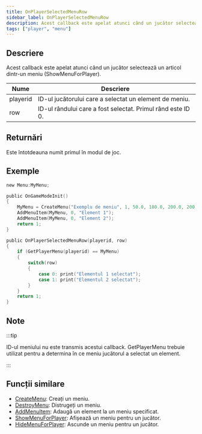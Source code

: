 ```yaml
---
title: OnPlayerSelectedMenuRow
sidebar_label: OnPlayerSelectedMenuRow
description: Acest callback este apelat atunci când un jucător selectează un articol dintr-un meniu (ShowMenuForPlayer).
tags: ["player", "menu"]
---
```


## Descriere

Acest callback este apelat atunci când un jucător selectează un articol dintr-un meniu (ShowMenuForPlayer).

| Nume     | Descriere                                                   |
| -------- | ----------------------------------------------------------- |
| playerid | ID-ul jucătorului care a selectat un element de meniu.      |
| row      | ID-ul rândului care a fost selectat. Primul rând este ID 0. |

## Returnări

Este întotdeauna numit primul în modul de joc.

## Exemple

```c
new Menu:MyMenu;

public OnGameModeInit()
{
    MyMenu = CreateMenu("Exemplu de meniu", 1, 50.0, 180.0, 200.0, 200.0);
    AddMenuItem(MyMenu, 0, "Element 1");
    AddMenuItem(MyMenu, 0, "Element 2");
    return 1;
}

public OnPlayerSelectedMenuRow(playerid, row)
{
    if (GetPlayerMenu(playerid) == MyMenu)
    {
        switch(row)
        {
            case 0: print("Elementul 1 selectat");
            case 1: print("Elementul 2 selectat");
        }
    }
    return 1;
}
```

## Note

:::tip

ID-ul meniului nu este transmis acestui callback. GetPlayerMenu trebuie utilizat pentru a determina în ce meniu jucătorul a selectat un element.

:::

## Funcții similare

- [CreateMenu](../functions/CreateMenu): Creați un meniu.
- [DestroyMenu](../functions/DestroyMenu): Distrugeți un meniu.
- [AddMenuItem](../functions/AddMenuItem): Adaugă un element la un meniu specificat.
- [ShowMenuForPlayer](../functions/ShowMenuForPlayer): Afișează un meniu pentru un jucător.
- [HideMenuForPlayer](../functions/HideMenuForPlayer): Ascunde un meniu pentru un jucător.